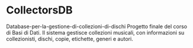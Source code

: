 # CollectorsDB
Database-per-la-gestione-di-collezioni-di-dischi
Progetto finale del corso di Basi di Dati. Il sistema gestisce collezioni musicali, con informazioni su collezionisti, dischi, copie, etichette, generi e autori.
